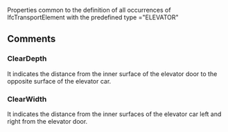 Properties common to the definition of all occurrences of IfcTransportElement with the predefined type ="ELEVATOR"

<!-- end of short definition -->



## Comments

### ClearDepth

It indicates the distance from the inner surface of the elevator door to the opposite surface of the elevator car.

### ClearWidth

It indicates the distance from the inner surfaces of the elevator car left and right from the elevator door.

